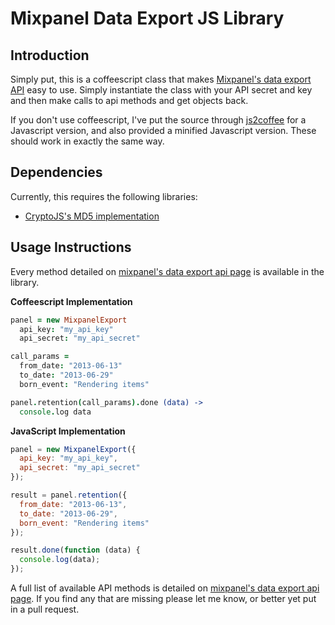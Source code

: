 Mixpanel Data Export JS Library
=========================================

Introduction
------------

Simply put, this is a coffeescript class that makes [Mixpanel's data export API](https://mixpanel.com/docs/api-documentation/data-export-api#libs-js) easy to use. Simply instantiate the class with your API secret and key and then make calls to api methods and get objects back.

If you don't use coffeescript, I've put the source through [js2coffee](http://js2coffee.org/) for a Javascript version, and also provided a minified Javascript version. These should work in exactly the same way.

Dependencies
------------

Currently, this requires the following libraries: 

 - [CryptoJS's MD5 implementation](https://code.google.com/p/crypto-js/)

Usage Instructions
------------------

Every method detailed on [mixpanel's data export api page](https://mixpanel.com/docs/api-documentation/data-export-api#libs-js) is available in the library.

**Coffeescript Implementation**

```coffeescript
panel = new MixpanelExport
  api_key: "my_api_key"
  api_secret: "my_api_secret"

call_params = 
  from_date: "2013-06-13"
  to_date: "2013-06-29"
  born_event: "Rendering items"

panel.retention(call_params).done (data) ->
  console.log data
```

**JavaScript Implementation**

```javascript
panel = new MixpanelExport({
  api_key: "my_api_key",
  api_secret: "my_api_secret"
});

result = panel.retention({
  from_date: "2013-06-13", 
  to_date: "2013-06-29", 
  born_event: "Rendering items"
});

result.done(function (data) {
  console.log(data);
});
```

A full list of available API methods is detailed on [mixpanel's data export api page](https://mixpanel.com/docs/api-documentation/data-export-api#libs-js). If you find any that are missing please let me know, or better yet put in a pull request.

